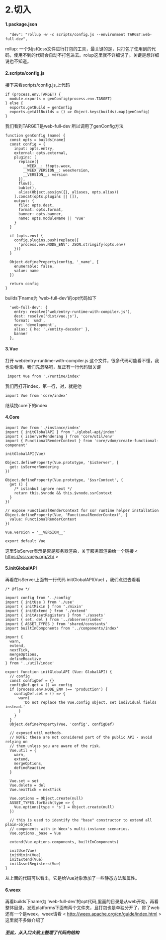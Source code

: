 # 2.切入 #
#### 1.package.json ####

```
  "dev": "rollup -w -c scripts/config.js --environment TARGET:web-full-dev",
```

rollup: 一个对js和css文件进行打包的工具，最关键的是，只打包了使用到的代码，使用不到的代码会自动不打包进去。rolup这里就不详细说了。关键是想详细说也不知道。

#### 2.scripts/config.js ####
接下来看scripts/config.js,上代码

```
if (process.env.TARGET) {
  module.exports = genConfig(process.env.TARGET)
} else {
  exports.getBuild = genConfig
  exports.getAllBuilds = () => Object.keys(builds).map(genConfig)
}
```
我们看到TARGET是web-full-dev
所以调用了genConfig方法

```
function genConfig (name) {
  const opts = builds[name]
  const config = {
    input: opts.entry,
    external: opts.external,
    plugins: [
      replace({
        __WEEX__: !!opts.weex,
        __WEEX_VERSION__: weexVersion,
        __VERSION__: version
      }),
      flow(),
      buble(),
      alias(Object.assign({}, aliases, opts.alias))
    ].concat(opts.plugins || []),
    output: {
      file: opts.dest,
      format: opts.format,
      banner: opts.banner,
      name: opts.moduleName || 'Vue'
    }
  }

  if (opts.env) {
    config.plugins.push(replace({
      'process.env.NODE_ENV': JSON.stringify(opts.env)
    }))
  }

  Object.defineProperty(config, '_name', {
    enumerable: false,
    value: name
  })

  return config
}
```
builds下name为  'web-full-dev'的opt代码如下
```
  'web-full-dev': {
    entry: resolve('web/entry-runtime-with-compiler.js'),
    dest: resolve('dist/vue.js'),
    format: 'umd',
    env: 'development',
    alias: { he: './entity-decoder' },
    banner
  },
 ```

#### 3.Vue ####

打开 web/entry-runtime-with-compiler.js 这个文件，很多代码可能看不懂，我也没看懂，我们先忽略吧，反正有一行代码很关键
```
 import Vue from './runtime/index'
```
我们再打开index，第一行，对，就是他
```
import Vue from 'core/index'
```
继续找core下的index

#### 4.Core ####

```
import Vue from './instance/index'
import { initGlobalAPI } from './global-api/index'
import { isServerRendering } from 'core/util/env'
import { FunctionalRenderContext } from 'core/vdom/create-functional-component'

initGlobalAPI(Vue)

Object.defineProperty(Vue.prototype, '$isServer', {
  get: isServerRendering
})

Object.defineProperty(Vue.prototype, '$ssrContext', {
  get () {
    /* istanbul ignore next */
    return this.$vnode && this.$vnode.ssrContext
  }
})

// expose FunctionalRenderContext for ssr runtime helper installation
Object.defineProperty(Vue, 'FunctionalRenderContext', {
  value: FunctionalRenderContext
})

Vue.version = '__VERSION__'

export default Vue
```
这里$isServer表示是否是服务器渲染，关于服务器渲染给一个链接
< https://ssr.vuejs.org/zh/ >


#### 5.initGlobalAPI ####

再看在isServer上面有一行代码 initGlobalAPI(Vue) ，我们点进去看看

```
/* @flow */

import config from '../config'
import { initUse } from './use'
import { initMixin } from './mixin'
import { initExtend } from './extend'
import { initAssetRegisters } from './assets'
import { set, del } from '../observer/index'
import { ASSET_TYPES } from 'shared/constants'
import builtInComponents from '../components/index'

import {
  warn,
  extend,
  nextTick,
  mergeOptions,
  defineReactive
} from '../util/index'

export function initGlobalAPI (Vue: GlobalAPI) {
  // config
  const configDef = {}
  configDef.get = () => config
  if (process.env.NODE_ENV !== 'production') {
    configDef.set = () => {
      warn(
        'Do not replace the Vue.config object, set individual fields instead.'
      )
    }
  }
  Object.defineProperty(Vue, 'config', configDef)

  // exposed util methods.
  // NOTE: these are not considered part of the public API - avoid relying on
  // them unless you are aware of the risk.
  Vue.util = {
    warn,
    extend,
    mergeOptions,
    defineReactive
  }

  Vue.set = set
  Vue.delete = del
  Vue.nextTick = nextTick

  Vue.options = Object.create(null)
  ASSET_TYPES.forEach(type => {
    Vue.options[type + 's'] = Object.create(null)
  })

  // this is used to identify the "base" constructor to extend all plain-object
  // components with in Weex's multi-instance scenarios.
  Vue.options._base = Vue

  extend(Vue.options.components, builtInComponents)

  initUse(Vue)
  initMixin(Vue)
  initExtend(Vue)
  initAssetRegisters(Vue)
}

```
从上面的代码可以看出，它是给Vue对象添加了一些静态方法和属性。

#### 6.weex ####

再看builds下name为  'web-full-dev'的opt代码,里面的目录是从web开始，再看整体目录，发现platforms下面有两个文件夹，且打包也是单独分开了，除了web还有一个是weex，weex请看
< http://weex.apache.org/cn/guide/index.html >这里就不多做介绍了

##### 至此，从入口大致上整理了代码的结构 ######










